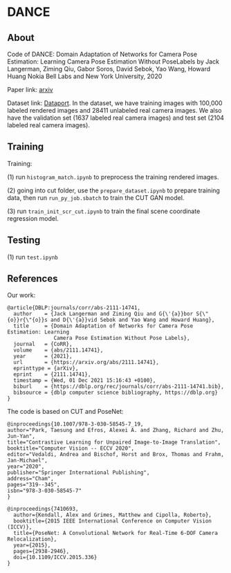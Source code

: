 # DANCE

## About
Code of DANCE: Domain Adaptation of Networks for Camera Pose Estimation: Learning Camera Pose Estimation Without PoseLabels by Jack Langerman, Ziming Qiu, Gabor Soros, David Sebok, Yao Wang, Howard Huang
Nokia Bell Labs and New York University, 2020

Paper link: [arxiv](https://arxiv.org/pdf/2111.14741.pdf)

Dataset link: [Dataport](https://ieee-dataport.org/documents/bell-labs-robot-garage-dance-domain-adaptation-networks-camera-pose-estimation).
In the dataset, we have training images with 100,000 labeled rendered images and 28411 unlabeled real camera images. We also have the validation set (1637 labeled real camera images) and test set (2104 labeled real camera images).






## Training

Training:

(1) run `histogram_match.ipynb` to preprocess the training rendered images.

(2) going into cut folder, use the `prepare_dataset.ipynb` to prepare training data, then run `run_py_job.sbatch` to train the CUT GAN model.

(3) run `train_init_scr_cut.ipynb` to train the final scene coordinate regression model.

## Testing

(1) run `test.ipynb`


## References
Our work:
```
@article{DBLP:journals/corr/abs-2111-14741,
  author    = {Jack Langerman and Ziming Qiu and G{\'{a}}bor S{\"{o}}r{\"{o}}s and D{\'{a}}vid Sebok and Yao Wang and Howard Huang},
  title     = {Domain Adaptation of Networks for Camera Pose Estimation: Learning
               Camera Pose Estimation Without Pose Labels},
  journal   = {CoRR},
  volume    = {abs/2111.14741},
  year      = {2021},
  url       = {https://arxiv.org/abs/2111.14741},
  eprinttype = {arXiv},
  eprint    = {2111.14741},
  timestamp = {Wed, 01 Dec 2021 15:16:43 +0100},
  biburl    = {https://dblp.org/rec/journals/corr/abs-2111-14741.bib},
  bibsource = {dblp computer science bibliography, https://dblp.org}
}
```

The code is based on CUT and PoseNet:
```
@inproceedings{10.1007/978-3-030-58545-7_19,
author="Park, Taesung and Efros, Alexei A. and Zhang, Richard and Zhu, Jun-Yan", 
title="Contrastive Learning for Unpaired Image-to-Image Translation",
booktitle="Computer Vision -- ECCV 2020",
editor="Vedaldi, Andrea and Bischof, Horst and Brox, Thomas and Frahm, Jan-Michael",
year="2020",
publisher="Springer International Publishing",
address="Cham",
pages="319--345",
isbn="978-3-030-58545-7"
}
```

```
@inproceedings{7410693,
  author={Kendall, Alex and Grimes, Matthew and Cipolla, Roberto},
  booktitle={2015 IEEE International Conference on Computer Vision (ICCV)}, 
  title={PoseNet: A Convolutional Network for Real-Time 6-DOF Camera Relocalization}, 
  year={2015},
  pages={2938-2946},
  doi={10.1109/ICCV.2015.336}
}
```
